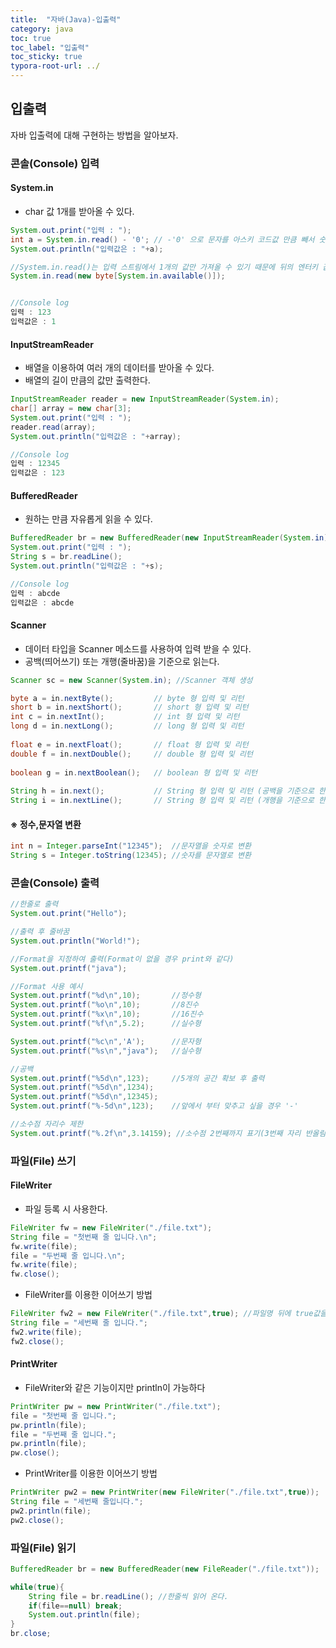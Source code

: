 ```yaml
---
title:  "자바(Java)-입출력"
category: java
toc: true
toc_label: "입출력"
toc_sticky: true
typora-root-url: ../
---
```




## 입출력

자바 입출력에 대해 구현하는 방법을 알아보자.



### 콘솔(Console) 입력

#### System.in

- char 값 1개를 받아올 수 있다.

```java
System.out.print("입력 : ");
int a = System.in.read() - '0'; // -'0' 으로 문자를 아스키 코드값 만큼 빼서 숫자로 변환
System.out.println("입력값은 : "+a);

//System.in.read()는 입력 스트림에서 1개의 값만 가져올 수 있기 때문에 뒤의 엔터키 값을 소진 해야 한다.
System.in.read(new byte[System.in.available()]);


//Console log
입력 : 123
입력값은 : 1
```



#### InputStreamReader

- 배열을 이용하여 여러 개의 데이터를 받아올 수 있다.
- 배열의 길이 만큼의 값만 출력한다.

```java
InputStreamReader reader = new InputStreamReader(System.in);
char[] array = new char[3];
System.out.print("입력 : ");
reader.read(array);
System.out.println("입력값은 : "+array);

//Console log
입력 : 12345
입력값은 : 123
```



#### BufferedReader

- 원하는 만큼 자유롭게 읽을 수 있다.

```java
BufferedReader br = new BufferedReader(new InputStreamReader(System.in));
System.out.print("입력 : ");
String s = br.readLine();
System.out.println("입력값은 : "+s);

//Console log
입력 : abcde
입력값은 : abcde
```



#### Scanner

- 데이터 타입을 Scanner 메소드를 사용하여 입력 받을 수 있다.
- 공백(띄어쓰기) 또는 개행(줄바꿈)을 기준으로 읽는다.

```java
Scanner sc = new Scanner(System.in); //Scanner 객체 생성

byte a = in.nextByte(); 		// byte 형 입력 및 리턴
short b = in.nextShort(); 		// short 형 입력 및 리턴
int c = in.nextInt(); 			// int 형 입력 및 리턴
long d = in.nextLong(); 		// long 형 입력 및 리턴
 
float e = in.nextFloat(); 		// float 형 입력 및 리턴
double f = in.nextDouble(); 	// double 형 입력 및 리턴
 
boolean g = in.nextBoolean(); 	// boolean 형 입력 및 리턴
 
String h = in.next(); 			// String 형 입력 및 리턴 (공백을 기준으로 한 단어를 읽음)
String i = in.nextLine(); 		// String 형 입력 및 리턴 (개행을 기준으로 한 줄을 읽음)
```



#### ※ 정수,문자열 변환

```java
int n = Integer.parseInt("12345");	//문자열을 숫자로 변환
String s = Integer.toString(12345);	//숫자를 문자열로 변환
```



 

### 콘솔(Console)  출력

```java
//한줄로 출력
System.out.print("Hello");

//출력 후 줄바꿈
System.out.println("World!");

//Format을 지정하여 출력(Format이 없을 경우 print와 같다)
System.out.printf("java");

//Format 사용 예시
System.out.printf("%d\n",10);		//정수형
System.out.printf("%o\n",10);		//8진수
System.out.printf("%x\n",10);		//16진수
System.out.printf("%f\n",5.2);		//실수형

System.out.printf("%c\n",'A');		//문자형
System.out.printf("%s\n","java");	//실수형

//공백
System.out.printf("%5d\n",123);		//5개의 공간 확보 후 출력
System.out.printf("%5d\n",1234);
System.out.printf("%5d\n",12345);
System.out.printf("%-5d\n",123);    //앞에서 부터 맞추고 싶을 경우 '-'

//소수점 자리수 제한
System.out.printf("%.2f\n",3.14159); //소수점 2번째까지 표기(3번째 자리 반올림)
```



### 파일(File) 쓰기

#### FileWriter

- 파일 등록 시 사용한다.

```java
FileWriter fw = new FileWriter("./file.txt");
String file = "첫번째 줄 입니다.\n";
fw.write(file);
file = "두번째 줄 입니다.\n";
fw.write(file);
fw.close();
```

- FileWriter를 이용한 이어쓰기 방법

```java
FileWriter fw2 = new FileWriter("./file.txt",true);	//파일명 뒤에 true값을 입력
String file = "세번째 줄 입니다.";
fw2.write(file);
fw2.close();
```



#### PrintWriter

- FileWriter와 같은 기능이지만 println이 가능하다

```java
PrintWriter pw = new PrintWriter("./file.txt");
file = "첫번째 줄 입니다.";
pw.println(file);
file = "두번째 줄 입니다.";
pw.println(file);
pw.close();
```

- PrintWriter를 이용한 이어쓰기 방법

```java
PrintWriter pw2 = new PrintWriter(new FileWriter("./file.txt",true));	//PrintWriter 매개변수 안에 FileWriter를 넣어준다.
String file = "세번째 줄입니다.";
pw2.println(file);
pw2.close();
```



### 파일(File) 읽기

```java
BufferedReader br = new BufferedReader(new FileReader("./file.txt"));

while(true){
    String file = br.readLine(); //한줄씩 읽어 온다.
    if(file==null) break;
    System.out.println(file);
}
br.close;
```

